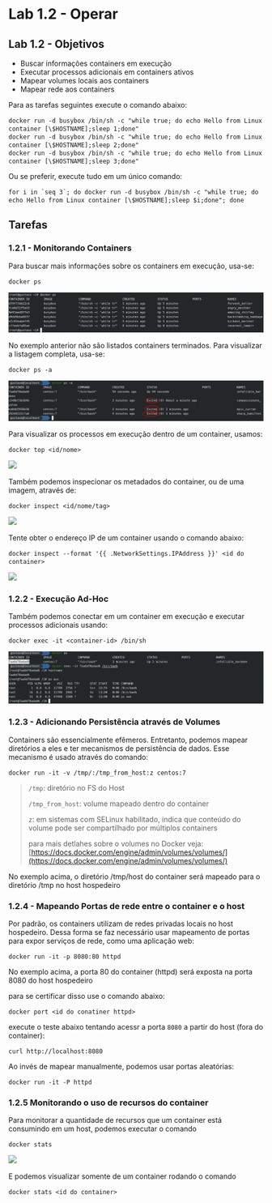 # Lab 1.2 - Operar

## Lab 1.2 - Objetivos

* Buscar informações containers em execução
* Executar processos adicionais em containers ativos
* Mapear volumes locais aos containers
* Mapear rede aos containers

Para as tarefas seguintes execute o comando abaixo:

```text
docker run -d busybox /bin/sh -c "while true; do echo Hello from Linux container [\$HOSTNAME];sleep 1;done"
docker run -d busybox /bin/sh -c "while true; do echo Hello from Linux container [\$HOSTNAME];sleep 2;done"
docker run -d busybox /bin/sh -c "while true; do echo Hello from Linux container [\$HOSTNAME];sleep 3;done"
```

Ou se preferir, execute tudo em um único comando:

```text
for i in `seq 3`; do docker run -d busybox /bin/sh -c "while true; do echo Hello from Linux container [\$HOSTNAME];sleep $i;done"; done
```

## Tarefas

### 1.2.1 - Monitorando Containers

Para buscar mais informações sobre os containers em execução, usa-se:

```text
docker ps
```

![](https://raw.githubusercontent.com/guaxinim/test-drive-openshift/master/gitbook/assets/selection_219.png)

No exemplo anterior não são listados containers terminados. Para visualizar a listagem completa, usa-se:

```text
docker ps -a
```

![](https://raw.githubusercontent.com/guaxinim/test-drive-openshift/master/gitbook/assets/selection_026.png)

Para visualizar os processos em execução dentro de um container, usamos:

```text
docker top <id/nome>
```

![](https://raw.githubusercontent.com/guaxinim/test-drive-openshift/master/gitbook/assets/selection_027-1.png)

Também podemos inspecionar os metadados do container, ou de uma imagem, através de:

```text
docker inspect <id/nome/tag>
```

![](https://raw.githubusercontent.com/guaxinim/test-drive-openshift/master/gitbook/assets/gustavo-localhost-_028-1.png)

Tente obter o endereço IP de um container usando o comando abaixo:

```text
docker inspect --format '{{ .NetworkSettings.IPAddress }}' <id do container>
```

![](https://raw.githubusercontent.com/guaxinim/test-drive-openshift/master/gitbook/assets/selection_220-1.png)

### 1.2.2 - Execução Ad-Hoc

Também podemos conectar em um container em execução e executar processos adicionais usando:

```text
docker exec -it <container-id> /bin/sh
```

![](https://raw.githubusercontent.com/guaxinim/test-drive-openshift/master/gitbook/assets/selection_029.png)

### 1.2.3 - Adicionando Persistência através de Volumes

Containers são essencialmente efêmeros. Entretanto, podemos mapear diretórios a eles e ter mecanismos de persistência de dados. Esse mecanismo é usado através do comando:

```text
docker run -it -v /tmp/:/tmp_from_host:z centos:7
```

> `/tmp`: diretório no FS do Host
>
> `/tmp_from_host`: volume mapeado dentro do container
>
> `z`: em sistemas com SELinux habilitado, indica que conteúdo do volume pode ser compartilhado por múltiplos containers
>
> para mais detlahes sobre o volumes no Docker veja: [https://docs.docker.com/engine/admin/volumes/volumes/](https://docs.docker.com/engine/admin/volumes/volumes/)

No exemplo acima, o diretório /tmp/host do container será mapeado para o diretório /tmp no host hospedeiro

### 1.2.4 - Mapeando Portas de rede entre o container e o host

Por padrão, os containers utilizam de redes privadas locais no host hospedeiro. Dessa forma se faz necessário usar mapeamento de portas para expor serviços de rede, como uma aplicação web:

```text
docker run -it -p 8080:80 httpd
```

No exemplo acima, a porta 80 do container \(httpd\) será exposta na porta 8080 do host hospedeiro

para se certificar disso use o comando abaixo:

```text
docker port <id do conatiner httpd>
```

execute o teste abaixo tentando acessr a porta `8080` a partir do host \(fora do container\):

```text
curl http://localhost:8080
```

Ao invés de mapear manualmente, podemos usar portas aleatórias:

```text
docker run -it -P httpd
```

### 1.2.5 Monitorando o uso de recursos do container

Para monitorar a quantidade de recursos que um container está consumindo em um host, podemos executar o comando

```text
docker stats
```

![](https://raw.githubusercontent.com/guaxinim/test-drive-openshift/master/gitbook/assets/selection_221-1.png)

E podemos visualizar somente de um container rodando o comando

```text
docker stats <id do container>
```

